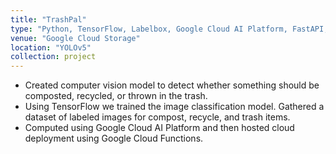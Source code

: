 ```yaml
---
title: "TrashPal"
type: "Python, TensorFlow, Labelbox, Google Cloud AI Platform, FastAPI, React"
venue: "Google Cloud Storage"
location: "YOLOv5"
collection: project
---
```


- Created computer vision model to detect whether something should be composted, recycled, or thrown in the trash.
- Using TensorFlow we trained the image classification model. Gathered a dataset of labeled images for compost, recycle, and trash items.
- Computed using Google Cloud AI Platform and then hosted cloud deployment using Google Cloud Functions.
